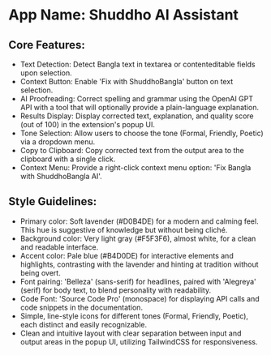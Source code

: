 # **App Name**: Shuddho AI Assistant

## Core Features:

- Text Detection: Detect Bangla text in textarea or contenteditable fields upon selection.
- Context Button: Enable 'Fix with ShuddhoBangla' button on text selection.
- AI Proofreading: Correct spelling and grammar using the OpenAI GPT API with a tool that will optionally provide a plain-language explanation.
- Results Display: Display corrected text, explanation, and quality score (out of 100) in the extension's popup UI.
- Tone Selection: Allow users to choose the tone (Formal, Friendly, Poetic) via a dropdown menu.
- Copy to Clipboard: Copy corrected text from the output area to the clipboard with a single click.
- Context Menu: Provide a right-click context menu option: 'Fix Bangla with ShuddhoBangla AI'.

## Style Guidelines:

- Primary color: Soft lavender (#D0B4DE) for a modern and calming feel. This hue is suggestive of knowledge but without being cliché.
- Background color: Very light gray (#F5F3F6), almost white, for a clean and readable interface.
- Accent color: Pale blue (#B4D0DE) for interactive elements and highlights, contrasting with the lavender and hinting at tradition without being overt.
- Font pairing: 'Belleza' (sans-serif) for headlines, paired with 'Alegreya' (serif) for body text, to blend personality with readability.
- Code Font: 'Source Code Pro' (monospace) for displaying API calls and code snippets in the documentation.
- Simple, line-style icons for different tones (Formal, Friendly, Poetic), each distinct and easily recognizable.
- Clean and intuitive layout with clear separation between input and output areas in the popup UI, utilizing TailwindCSS for responsiveness.